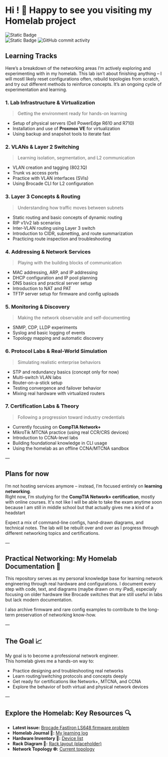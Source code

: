 # Hi ! 👋 Happy to see you visiting my Homelab project


<!---
![Cloudflare](https://img.shields.io/badge/Cloudflare-F38020?style=for-the-badge&logo=Cloudflare&logoColor=white)  
![Proxmox](https://img.shields.io/badge/proxmox-proxmox?style=for-the-badge&logo=proxmox&logoColor=%23E57000&labelColor=%232b2a33&color=%232b2a33)
-->


![Static Badge](https://img.shields.io/badge/LAN_speed-Nan-%237ef728?style=for-the-badge)  
![Static Badge](https://img.shields.io/badge/Networking-%233449eb?style=for-the-badge)
![GitHub commit activity](https://img.shields.io/github/commit-activity/t/AndreansxTech/Homelab-2025?style=for-the-badge&logo=github)


## Learning Tracks

Here’s a breakdown of the networking areas I’m actively exploring and experimenting with in my homelab. This lab isn’t about finishing anything – I will mostl likely reset configurations often, rebuild topologies from scratch, and try out different methods to reinforce concepts. It’s an ongoing cycle of experimentation and learning.

### **1. Lab Infrastructure & Virtualization**

> Getting the environment ready for hands-on learning

- Setup of physical servers (Dell PowerEdge R610 and R710)  
- Installation and use of **Proxmox VE** for virtualization  
- Using backup and snapshot tools to iterate fast

### **2. VLANs & Layer 2 Switching**

> Learning isolation, segmentation, and L2 communication

- VLAN creation and tagging (802.1Q)  
- Trunk vs access ports  
- Practice with VLAN interfaces (SVIs)  
- Using Brocade CLI for L2 configuration  


### **3. Layer 3 Concepts & Routing**

> Understanding how traffic moves between subnets

- Static routing and basic concepts of dynamic routing  
- RIP v1/v2 lab scenarios  
- Inter-VLAN routing using Layer 3 switch  
- Introduction to CIDR, subnetting, and route summarization  
- Practicing route inspection and troubleshooting

### **4. Addressing & Network Services**

> Playing with the building blocks of communication

- MAC addressing, ARP, and IP addressing  
- DHCP configuration and IP pool planning  
- DNS basics and practical server setup  
- Introduction to NAT and PAT  
- TFTP server setup for firmware and config uploads

### **5. Monitoring & Discovery**

> Making the network observable and self-documenting

- SNMP, CDP, LLDP experiments  
- Syslog and basic logging of events  
- Topology mapping and automatic discovery  


### **6. Protocol Labs & Real-World Simulation**

> Simulating realistic enterprise behaviors

- STP and redundancy basics (concept only for now)  
- Multi-switch VLAN labs  
- Router-on-a-stick setup  
- Testing convergence and failover behavior  
- Mixing real hardware with virtualized routers

### **7. Certification Labs & Theory**

> Following a progression toward industry credentials

- Currently focusing on **CompTIA Network+**  
- MikroTik MTCNA practice (using real CCR/CRS devices)  
- Introduction to CCNA-level labs  
- Building foundational knowledge in CLI usage  
- Using the homelab as an offline CCNA/MTCNA sandbox

—

## Plans for now

I’m not hosting services anymore – instead, I’m focused entirely on **learning networking**.  
Right now, I’m studying for the **CompTIA Network+ certification**, mostly with online courses. It's not like I will be able to take the exam anytime soon because I am still in middle school but that actually gives me a kind of a headstart

Expect a mix of command-line configs, hand-drawn diagrams, and technical notes. The lab will be rebuilt over and over as I progress through different networking topics and certifications.

—

## Practical Networking: My Homelab Documentation 🧐

This repository serves as my personal knowledge base for learning network engineering through real hardware and configurations. I document every step with code, text, and diagrams (maybe  drawn on my iPad), especially focusing on older hardware like Brocade switches that are still useful in labs but lack modern documentation.

I also archive firmware and rare config examples to contribute to the long-term preservation of networking know-how.

—

## The Goal 📈

My goal is to become a professional network engineer.  
This homelab gives me a hands-on way to:

*   Practice designing and troubleshooting real networks  
*   Learn routing/switching protocols and concepts deeply  
*   Get ready for certifications like Network+, MTCNA, and CCNA  
*   Explore the behavior of both virtual and physical network devices

—

## Explore the Homelab: Key Resources 🔍

*   **Latest issue:** [Brocade FastIron LS648 firmware problem](https://github.com/AndreansxTech/My-Homelab/blob/main/issues@homelab/Brocade-FLS648-firmware-issue/overwiew.md)  
*   **Homelab Journal 📝:** [My learning log](https://github.com/AndreansxTech/My-homelab/blob/main/docs/journal.md)  
*   **Hardware Inventory 🧰:** [Device list](https://github.com/AndreansxTech/Homelab-2025/blob/main/Inventory/devices.md)  
*   **Rack Diagram 🏢:** [Rack layout (placeholder)](https://github.com/AndreansxTech/Homelab-2025/blob/main/Inventory/rack-diagram-placeholder)  
*   **Network Topology 🌐:** [Current topology](https://github.com/AndreansxTech/My-homelab/blob/main/docs/general-network-topology.png)
